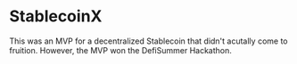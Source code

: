# StablecoinX

This was an MVP for a decentralized Stablecoin that didn't acutally come to fruition.
However, the MVP won the DefiSummer Hackathon. 
